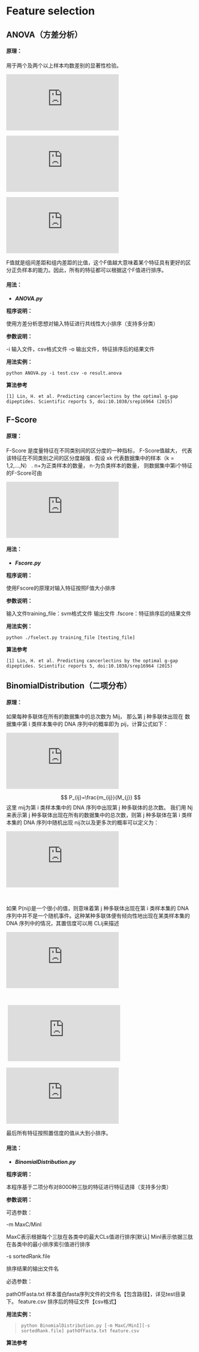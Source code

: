 # Feature selection

## ANOVA（方差分析）

#### 原理：

用于两个及两个以上样本均数差别的显著性检验。

![F(\xi)=\dfrac{s_{B}^{2}(\xi)}{s_{W}^{2}(\xi)}](http://latex.codecogs.com/gif.latex?F%28%5Cxi%29%3D%5Cdfrac%7Bs_%7BB%7D%5E%7B2%7D%28%5Cxi%29%7D%7Bs_%7BW%7D%5E%7B2%7D%28%5Cxi%29%7D)



![s_B^2(\xi)=\sum_{i=1}^{K}m_i\frac{\left ( \frac{\sum_{j=1}^{m_i}f_{\xi}^g(i,j)}{m_i}-\frac{\sum_{i=1}^{K}\sum_{j=1}^{m_i}f_{\xi}^g(i,j)}{\sum_{i=1}^{K}m_i} \right )^2}{df_B}](http://latex.codecogs.com/gif.latex?s_B%5E2%28%5Cxi%29%3D%5Csum_%7Bi%3D1%7D%5E%7BK%7Dm_i%5Cfrac%7B%5Cleft%20%28%20%5Cfrac%7B%5Csum_%7Bj%3D1%7D%5E%7Bm_i%7Df_%7B%5Cxi%7D%5Eg%28i%2Cj%29%7D%7Bm_i%7D-%5Cfrac%7B%5Csum_%7Bi%3D1%7D%5E%7BK%7D%5Csum_%7Bj%3D1%7D%5E%7Bm_i%7Df_%7B%5Cxi%7D%5Eg%28i%2Cj%29%7D%7B%5Csum_%7Bi%3D1%7D%5E%7BK%7Dm_i%7D%20%5Cright%20%29%5E2%7D%7Bdf_B%7D)



![s_W^2(\xi)=\sum_{i=1}^{K}\sum_{j=1}^{m_i}\frac{\left ( f_{\xi}^g(i,j)-\frac{\sum_{j=1}^{m_i}f_{\xi}^g(i,j)}{m_i} \right )^2}{df_W}](http://latex.codecogs.com/gif.latex?s_W%5E2%28%5Cxi%29%3D%5Csum_%7Bi%3D1%7D%5E%7BK%7D%5Csum_%7Bj%3D1%7D%5E%7Bm_i%7D%5Cfrac%7B%5Cleft%20%28%20f_%7B%5Cxi%7D%5Eg%28i%2Cj%29-%5Cfrac%7B%5Csum_%7Bj%3D1%7D%5E%7Bm_i%7Df_%7B%5Cxi%7D%5Eg%28i%2Cj%29%7D%7Bm_i%7D%20%5Cright%20%29%5E2%7D%7Bdf_W%7D)



F值就是组间差距和组内差距的比值，这个F值越大意味着某个特征具有更好的区分正负样本的能力。因此，所有的特征都可以根据这个F值进行排序。

#### 用法：

- ***ANOVA.py*** 

**程序说明：** 

使用方差分析思想对输入特征进行共线性大小排序（支持多分类）

**参数说明：** 

-i 输入文件，csv格式文件 
-o 输出文件，特征排序后的结果文件 

**用法实例：**

```
python ANOVA.py -i test.csv -o result.anova
```

**算法参考** 

`[1] Lin, H. et al. Predicting cancerlectins by the optimal g-gap dipeptides. Scientific reports 5, doi:10.1038/srep16964 (2015)` 



## F-Score

#### 原理：

F-Score 是度量特征在不同类别间的区分度的一种指标， F-Score值越大， 代表该特征在不同类别之间的区分度越强 . 假设 xk 代表数据集中的样本（k = 1,2,…,N） . n+为正类样本的数量， n-为负类样本的数量， 则数据集中第i个特征的F-Score可由



![F_i=\frac{(\bar{x}_i^{(+)}-\bar{x}_i)^2+(\bar{x}_i^{(-)}-\bar{x}_i)^2}{\frac{1}{n_+-1}\sum_{k=1}^{n_+}(x_{k,i}^{(+)}+\bar{x}_i^{(+)})^2+\frac{1}{n_{-}-1}\sum_{k=1}^{n_{-}}(x_{k,i}^{(-)}-\bar{x}_i^{(-)})^2}](http://latex.codecogs.com/gif.latex?F_i%3D%5Cfrac%7B%28%5Cbar%7Bx%7D_i%5E%7B%28&plus;%29%7D-%5Cbar%7Bx%7D_i%29%5E2&plus;%28%5Cbar%7Bx%7D_i%5E%7B%28-%29%7D-%5Cbar%7Bx%7D_i%29%5E2%7D%7B%5Cfrac%7B1%7D%7Bn_&plus;-1%7D%5Csum_%7Bk%3D1%7D%5E%7Bn_&plus;%7D%28x_%7Bk%2Ci%7D%5E%7B%28&plus;%29%7D&plus;%5Cbar%7Bx%7D_i%5E%7B%28&plus;%29%7D%29%5E2&plus;%5Cfrac%7B1%7D%7Bn_%7B-%7D-1%7D%5Csum_%7Bk%3D1%7D%5E%7Bn_%7B-%7D%7D%28x_%7Bk%2Ci%7D%5E%7B%28-%29%7D-%5Cbar%7Bx%7D_i%5E%7B%28-%29%7D%29%5E2%7D)





#### 用法：

- ***Fscore.py*** 

**程序说明：** 

使用Fscore的原理对输入特征按照F值大小排序

**参数说明：** 

输入文件training_file：svm格式文件 
输出文件 .fscore：特征排序后的结果文件 

**用法实例：**

```
python ./fselect.py training_file [testing_file]
```

**算法参考** 

`[1] Lin, H. et al. Predicting cancerlectins by the optimal g-gap dipeptides. Scientific reports 5, doi:10.1038/srep16964 (2015)` 



## BinomialDistribution（二项分布）

#### 原理：

如果每种多联体在所有的数据集中的总次数为 Mij， 那么第 j 种多联体出现在
数据集中第 i 类样本集中的 DNA 序列中的概率即为 pij，计算公式如下： 

![P_{ij}=\frac{m_{ij}}{M_{j}}](http://latex.codecogs.com/gif.latex?P_%7Bij%7D%3D%5Cfrac%7Bm_%7Bij%7D%7D%7BM_%7Bj%7D%7D)


$$
P_{ij}=\frac{m_{ij}}{M_{j}}
$$
这里 mij为第 i 类样本集中的 DNA 序列中出现第 j 种多联体的总次数。 我们用 Nj 来表示第 j 种多联体出现在所有的数据集中的总次数，则第 j 种多联体在第 i 类样本集的 DNA 序列中随机出现 nij次以及更多次的概率可以定义为： 



![P(n_{ij})=\sum_{m=n_{ij}}^{N_j}\frac{N_j^!}{m!(N_j-m)}P_i^m(1-p_i)^{N_j-m}\\](http://latex.codecogs.com/gif.latex?P%28n_%7Bij%7D%29%3D%5Csum_%7Bm%3Dn_%7Bij%7D%7D%5E%7BN_j%7D%5Cfrac%7BN_j%5E%21%7D%7Bm%21%28N_j-m%29%7DP_i%5Em%281-p_i%29%5E%7BN_j-m%7D%5C%5C)

​                                            

如果 P(nij)是一个很小的值，则意味着第 j 种多联体出现在第 i 类样本集的 DNA
序列中并不是一个随机事件。这种某种多联体便有倾向性地出现在某类样本集的
DNA 序列中的情况，其置信度可以用 CLij来描述   



![P_{ij}=\frac{m_{ij}}{M_{j}}](http://latex.codecogs.com/gif.latex?P_%7Bij%7D%3D%5Cfrac%7Bm_%7Bij%7D%7D%7BM_%7Bj%7D%7D)

​                                          

​                                                      ![CL_{ij}=1-P(n_{ij})](http://latex.codecogs.com/gif.latex?CL_%7Bij%7D%3D1-P%28n_%7Bij%7D%29)



![CL_{ij}=max(CL_{1j},CL_{2j})](http://latex.codecogs.com/gif.latex?CL_%7Bij%7D%3Dmax%28CL_%7B1j%7D%2CCL_%7B2j%7D%29)



最后所有特征按照置信度的值从大到小排序。

#### 用法：

- ***BinomialDistribution.py*** 

**程序说明：** 

本程序基于二项分布对8000种三肽的特征进行特征选择（支持多分类） 

**参数说明：** 

可选参数： 

-m MaxC/MinI  

MaxC表示根据每个三肽在各类中的最大CLs值进行排序[默认] 
MinI表示依据三肽在各类中的最小排序索引值进行排序 

-s sortedRank.file  

排序结果的输出文件名 

必选参数： 

pathOfFasta.txt  样本蛋白fasta序列文件的文件名【包含路径】，详见test目录下。
feature.csv  排序后的特征文件【csv格式】 

**用法实例：**

> ```
> python BinomialDistribution.py [-m MaxC/MinI][-s sortedRank.file] pathOfFasta.txt feature.csv
> ```

**算法参考** 